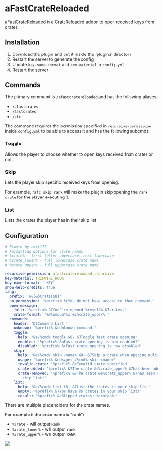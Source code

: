 # aFastCrateReloaded

aFastCrateReloaded is a [CrateReloaded](https://www.spigotmc.org/resources/pro-crate-reloaded-mystery-crate-1-8-1-16-x.3663/) addon to open received keys from crates.

## Installation

1. Download the plugin and put it inside the 'plugins' directory
2. Restart the server to generate the config
3. Update `key-name-format` and `key-material` in `config.yml`
4. Restart the server

## Commands

The primary command is `/afastcratereloaded` and has the following aliases:

- `/afastcrates`
- `/fastcrates`
- `/afc`

The command requires the permission specified in `recursive-permission` inside `config.yml` to be able to access it and has the following subcmds:

### Toggle

Allows the player to choose whether to open keys received from crates or not.

### Skip

Lets the player skip specific received keys from opening.

For example, `/afc skip rank` will make the plugin skip opening the `rank crate` for the player executing it.

### List

Lists the crates the player has in their skip list


## Configuration

```yaml
# Plugin by amit177
# Formatting options for crate names:
# %crate% - first letter uppercase, rest lowercase
# %crate_lower% - full lowercase crate name
# %crate_upper% - full uppercase crate name

recursive-permission: afastcratereloaded.recursive
key-material: TRIPWIRE_HOOK
key-name-format: ' KEY'
show-help-credits: true
lang:
  prefix: '&8[&bCrates&8]'
  no-permission: '%prefix% &cYou do not have access to that command.'
  open-message:
    full: '%prefix% &7You''ve opened %result% &7crates.'
    crate-format: '&e%amount%x &c%crate_upper%,'
  commands:
    header: '&7Command List:'
    unknown: '%prefix% &cUnknown command.'
    toggle:
      help: '&e/%cmd% toggle &8- &7Toggle fast crate opening'
      enabled: '%prefix% &aFast crate opening is now enabled!'
      disabled: '%prefix% &cFast crate opening is now disabled!'
    skip:
      help: '&e/%cmd% skip <name> &8- &7Skip a crate when opening multiple keys'
      usage: '%prefix% &eUsage: /%cmd% skip <name>'
      invalid-crate: '%prefix% &cInvalid crate specified.'
      crate-added: '%prefix% &7The crate &e%crate_upper% &7has been added to your skip list!'
      crate-removed: '%prefix% &7The crate &e%crate_upper% &7has been removed from your
        skip list!'
    list:
      help: '&e/%cmd% list &8- &7List the crates in your skip list'
      empty: '%prefix% &7You have no crates in your skip list!'
      result: '%prefix% &eSkipped crates: %crates%.'

```

There are multiple placeholders for the crate names.

For example if the crate name is "rank":

- `%crate` - will output `Rank`
- `%crate_lower%` - will output `rank`
- `%crate_upper%` - will output `RANK`


<img src="https://bstats.org/signatures/bukkit/afastcratereloaded.svg"/>
